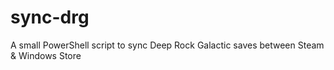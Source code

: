 # sync-drg
A small PowerShell script to sync Deep Rock Galactic saves between Steam &amp; Windows Store
